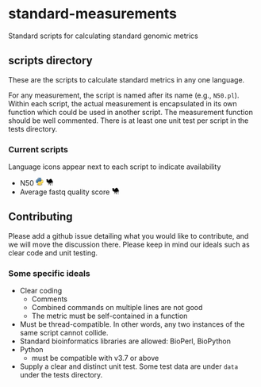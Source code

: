 # standard-measurements
Standard scripts for calculating standard genomic metrics

## scripts directory

These are the scripts to calculate standard metrics in any one language.

For any measurement, the script is named after its name (e.g., `N50.pl`). Within each script, the actual measurement is encapsulated in its own function which could be used in another script. The measurement function should be well commented.  There is at least one unit test per script in the tests directory.

### Current scripts

Language icons appear next to each script to indicate availability

* N50 ![python](images/python_icon.png) ![perl](images/perl_icon.png)
* Average fastq quality score ![perl](images/perl_icon.png)

## Contributing

Please add a github issue detailing what you would like to contribute, and we will move the discussion there. Please keep in mind our ideals such as clear code and unit testing.

### Some specific ideals

* Clear coding
  * Comments
  * Combined commands on multiple lines are not good
  * The metric must be self-contained in a function
* Must be thread-compatible. In other words, any two instances of the same script cannot collide.
* Standard bioinformatics libraries are allowed: BioPerl, BioPython
* Python
  * must be compatible with v3.7 or above
* Supply a clear and distinct unit test.  Some test data are under `data` under the tests directory.

